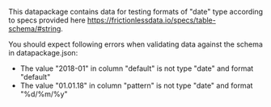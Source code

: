 This datapackage contains data for testing formats of "date" type according to specs provided here https://frictionlessdata.io/specs/table-schema/#string.

You should expect following errors when validating data against the schema in datapackage.json:

* The value "2018-01" in column "default" is not type "date" and format "default"
* The value "01.01.18" in column "pattern" is not type "date" and format "%d/%m/%y"
